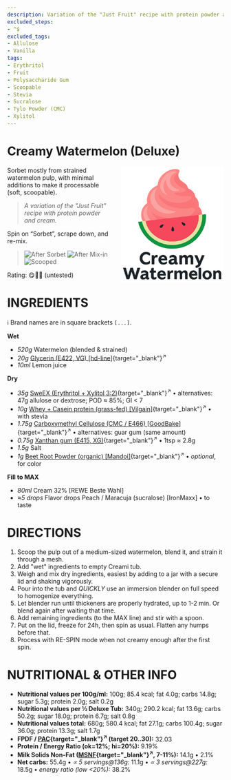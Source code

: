 ```yaml
---
description: Variation of the "Just Fruit" recipe with protein powder and cream.
excluded_steps:
- ^$
excluded_tags:
- Allulose
- Vanilla
tags:
- Erythritol
- Fruit
- Polysaccharide Gum
- Scoopable
- Stevia
- Sucralose
- Tylo Powder (CMC)
- Xylitol
---
```

# Creamy Watermelon (Deluxe)
<img style="float: right; margin-left: 1.5em;" width=240 alt="Logo" src="logo-Creamy-Watermelon.png" />

Sorbet mostly from strained watermelon pulp, with minimal additions to make it processable (soft, scoopable).

> *A variation of the "Just Fruit" recipe with protein powder and cream.*

Spin on “Sorbet”, scrape down, and re-mix.

> <img width=220 alt="After Sorbet" src="_1.jpg" class="zoomable" />
> <img width=220 alt="After Mix-in" src="_2.jpg" class="zoomable" />
> <img width=220 alt="Scooped" src="_3.jpg" class="zoomable" />

Rating: 😋🍉🥛  (untested)

# INGREDIENTS

ℹ️ Brand names are in square brackets `[...]`.

**Wet**

  - _520g_ Watermelon (blended & strained)
  - _20g_ [Glycerin (E422, VG) \[hd-line\]](/ice-creamery/info/ingredients/#vegetable-glycerin-glycerol-vg-e422){target="_blank"}<sup>↗</sup>
  - _10ml_ Lemon juice

**Dry**

  - _35g_ [SweEX (Erythritol + Xylitol 3:2)](/ice-creamery/info/ingredients/#sweex-erythritol-xylitol-blend){target="_blank"}<sup>↗</sup> • alternatives: 47g allulose or dextrose; POD ≈ 85%; GI < 7
  - _10g_ [Whey + Casein protein (grass-fed) \[Vilgain\]](/ice-creamery/info/ingredients/#whey-protein){target="_blank"}<sup>↗</sup> • with stevia
  - _1.75g_ [Carboxymethyl Cellulose (CMC / E466) \[GoodBake\]](/ice-creamery/info/ingredients/#carboxymethyl-cellulose-cmc-e466){target="_blank"}<sup>↗</sup> • alternatives: guar gum (same amount)
  - _0.75g_ [Xanthan gum (E415, XG)](/ice-creamery/info/ingredients/#xanthan-gum-xg-e415){target="_blank"}<sup>↗</sup> • 1tsp ≈ 2.8g
  - _1.5g_ Salt
  - _1g_ [Beet Root Powder (organic) \[Mandoi\]](/ice-creamery/info/ingredients/#cocoa-powder){target="_blank"}<sup>↗</sup> • *optional*, for color

**Fill to MAX**

  - _80ml_ Cream 32% [REWE Beste Wahl]
  - _≈5 drops_ Flavor drops Peach / Maracuja (sucralose) [IronMaxx] • to taste

# DIRECTIONS

 1. Scoop the pulp out of a medium-sized watermelon, blend it, and strain it through a mesh.
 1. Add "wet" ingredients to empty Creami tub.
 1. Weigh and mix dry ingredients, easiest by adding to a jar with a secure lid and shaking vigorously.
 1. Pour into the tub and *QUICKLY* use an immersion blender on full speed to homogenize everything.
 1. Let blender run until thickeners are properly hydrated, up to 1-2 min. Or blend again after waiting that time.
 1. Add remaining ingredients (to the MAX line) and stir with a spoon.
 1. Put on the lid, freeze for 24h, then spin as usual. Flatten any humps before that.
 1. Process with RE-SPIN mode when not creamy enough after the first spin.

# NUTRITIONAL & OTHER INFO

- **Nutritional values per 100g/ml:** 100g; 85.4 kcal; fat 4.0g; carbs 14.8g; sugar 5.3g; protein 2.0g; salt 0.2g
- **Nutritional values per ½ Deluxe Tub:** 340g; 290.2 kcal; fat 13.6g; carbs 50.2g; sugar 18.0g; protein 6.7g; salt 0.8g
- **Nutritional values total:** 680g; 580.4 kcal; fat 27.1g; carbs 100.4g; sugar 36.0g; protein 13.3g; salt 1.7g
- **FPDF / [PAC](/ice-creamery/info/glossary/#potere-anti-congelante-pac){target="_blank"}<sup>↗</sup> (target 20..30):** 32.03
- **Protein / Energy Ratio (ok=12%; hi=20%):** 9.19%
- **Milk Solids Non-Fat ([MSNF](/ice-creamery/info/glossary/#milk-solids-not-fat-msnf){target="_blank"}<sup>↗</sup>, 7-11%):** 14.1g • 2.1%
- **Net carbs:** 55.4g • *∝ 5 servings@136g:* 11.1g • *∝ 3 servings@227g:* 18.5g • *energy ratio (low <20%):* 38.2%
